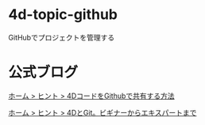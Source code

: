 # 4d-topic-github
GitHubでプロジェクトを管理する

# 公式ブログ

[ホーム > ヒント > 4DコードをGithubで共有する方法](https://blog.4d.com/ja/how-to-share-your-4d-code-via-github/)

[ホーム > ヒント > 4DとGit。ビギナーからエキスパートまで](https://blog.4d.com/ja/4d-and-git-from-beginner-to-expert/)
